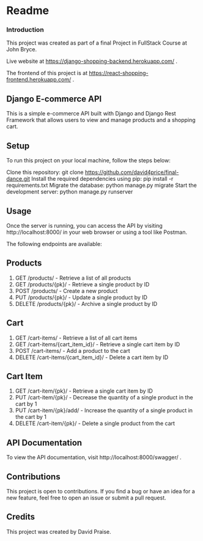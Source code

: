 # Readme
### Introduction
This project was created as part of a final Project in FullStack Course at John Bryce.

Live website at https://django-shopping-backend.herokuapp.com/ .

The frontend of this project is at https://react-shopping-frontend.herokuapp.com/ .
## Django E-commerce API
This is a simple e-commerce API built with Django and Django Rest Framework that allows users to view and manage products and a shopping cart.

## Setup
To run this project on your local machine, follow the steps below:

Clone this repository: git clone https://github.com/david4price/final-dance.git
Install the required dependencies using pip: pip install -r requirements.txt
Migrate the database: python manage.py migrate
Start the development server: python manage.py runserver
## Usage
Once the server is running, you can access the API by visiting http://localhost:8000/ in your web browser or using a tool like Postman.

The following endpoints are available:

## Products
1. GET /products/ - Retrieve a list of all products
2. GET /products/{pk}/ - Retrieve a single product by ID
3. POST /products/ - Create a new product
4. PUT /products/{pk}/ - Update a single product by ID
5. DELETE /products/{pk}/ - Archive a single product by ID

## Cart
1. GET /cart-items/ - Retrieve a list of all cart items
2. GET /cart-items/{cart_item_id}/ - Retrieve a single cart item by ID
3. POST /cart-items/ - Add a product to the cart
4. DELETE /cart-items/{cart_item_id}/ - Delete a cart item by ID
## Cart Item
1. GET /cart-item/{pk}/ - Retrieve a single cart item by ID
2. PUT /cart-item/{pk}/ - Decrease the quantity of a single product in the cart by 1
3. PUT /cart-item/{pk}/add/ - Increase the quantity of a single product in the cart by 1
4. DELETE /cart-item/{pk}/ - Delete a single product from the cart

## API Documentation
To view the API documentation, visit http://localhost:8000/swagger/ .
## Contributions
This project is open to contributions. If you find a bug or have an idea for a new feature, feel free to open an issue or submit a pull request.
## Credits
This project was created by David Praise.